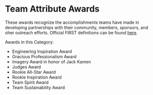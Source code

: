 # Team Attribute Awards

These awards recognize the accomplishments teams have made in developing partnerships with their community, members, sponsors, and oher outreach efforts. Official FIRST definitions can be found [here](https://www.firstinspires.org/resource-library/frc/awards-based-on-team-attributes).

Awards in this Category:

* Engineering Inspiration Award
* Gracious Professionalism Award
* Imagery Award in honor of Jack Kamen
* Judges Award
* Rookie All-Star Award
* Rookie Inspiration Award
* Team Spirit Award
* Team Sustainability Award
